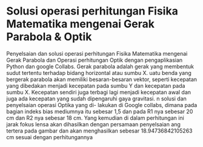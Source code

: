 # Solusi operasi perhitungan Fisika Matematika mengenai Gerak Parabola & Optik
Penyelsaian dan solusi operasi perhitungan Fisika Matematika mengenai Gerak Parabola dan Operasi perhitungan Optik  dengan pengaplikasian Python dan google Collabs. Gerak parabola adalah gerak yang membentuk sudut tertentu terhadap bidang horizontal
atau sumbu X. uatu benda yang bergerak parabola akan memiliki besaran-besaran vektor, seperti
kecepatan yang dibedakan menjadi kecepatan pada sumbu Y dan kecepatan pada sumbu X.
Kecepatan sendiri juga terbagi lagi menjadi kecepatan awal dan juga ada kecepatan yang sudah
dipengaruhi gaya gravitasi.
n solusi dan penyelsaian operasi Optika yang di-
lakukan di Google collabs, dimana pada bagian indeks bias mediumnya itu sebesar 1,5 dan
pada R1 nya sebesar 20 cm dan R2 nya sebesar 18 cm. Yang kemudian di dalam perhitungan
ini jarak fokus lensa akan dihasilkan dengan persamaan penyelsaian ang tertera pada gambar
dan akan menghasilkan sebesar 18.94736842105263 cm sesuai dengan perhitungannya

